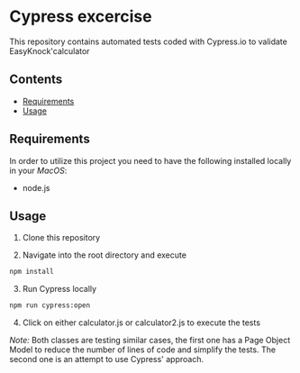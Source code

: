 # Cypress excercise 

This repository contains automated tests coded with Cypress.io to validate EasyKnock'calculator

## Contents

- [Requirements](#Requirements)
- [Usage](#usage)


## Requirements
In order to utilize this project you need to have the following installed locally in your *MacOS*:

- node.js

## Usage

1. Clone this repository

2. Navigate into the root directory and execute 
```sh
npm install
```
3. Run Cypress locally
```sh
npm run cypress:open
```
4. Click on either calculator.js or calculator2.js to execute the tests

*Note:* Both classes are testing similar cases, the first one has a Page Object Model to reduce the number of lines of code and simplify the tests. The second one is an attempt to use Cypress' approach.


